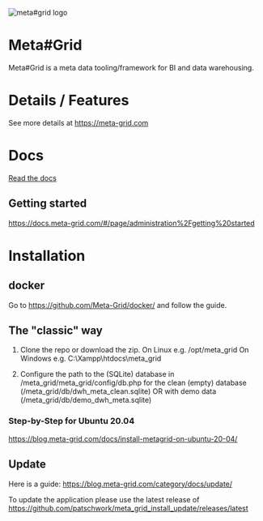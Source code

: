 ![meta#grid logo](https://blog.meta-grid.com/wp-content/uploads/2022/06/base_logo_transparent_background.png)

# Meta#Grid
Meta#Grid is a meta data tooling/framework for BI and data warehousing.

# Details / Features
See more details at https://meta-grid.com

# Docs

[Read the docs](https://docs.meta-grid.com/)

## Getting started

https://docs.meta-grid.com/#/page/administration%2Fgetting%20started

# Installation

## docker
Go to https://github.com/Meta-Grid/docker/ and follow the guide.

## The "classic" way
1. Clone the repo or download the zip. 
On Linux e.g. /opt/meta_grid
On Windows e.g. C:\Xampp\htdocs\meta_grid

2. Configure the path to the (SQLite) database in /meta_grid/meta_grid/config/db.php
for the clean (empty) database (/meta_grid/db/dwh_meta_clean.sqlite)
    OR
with demo data (/meta_grid/db/demo_dwh_meta.sqlite)

### Step-by-Step for Ubuntu 20.04
https://blog.meta-grid.com/docs/install-metagrid-on-ubuntu-20-04/

## Update

Here is a guide: https://blog.meta-grid.com/category/docs/update/

To update the application please use the latest release of https://github.com/patschwork/meta_grid_install_update/releases/latest
